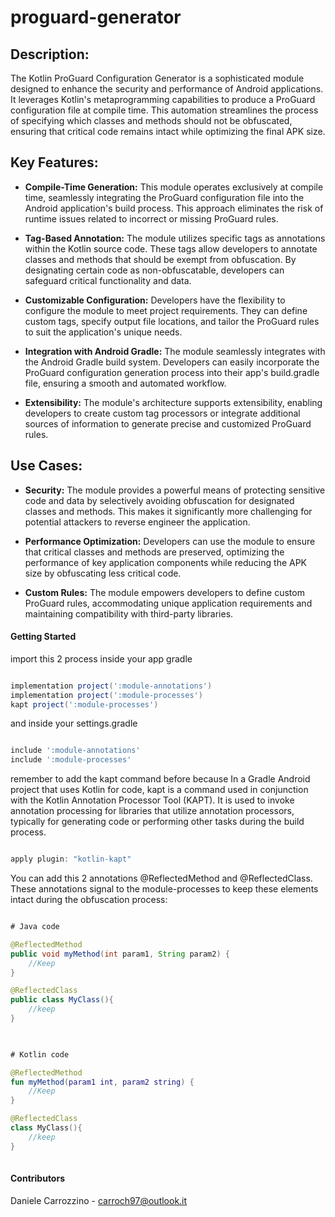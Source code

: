 # proguard-generator

## Description:
The Kotlin ProGuard Configuration Generator is a sophisticated module designed to enhance the security and performance of Android applications. It leverages Kotlin's metaprogramming capabilities to produce a ProGuard configuration file at compile time. This automation streamlines the process of specifying which classes and methods should not be obfuscated, ensuring that critical code remains intact while optimizing the final APK size.

## Key Features:
- __Compile-Time Generation:__ This module operates exclusively at compile time, seamlessly integrating the ProGuard configuration file into the Android application's build process. This approach eliminates the risk of runtime issues related to incorrect or missing ProGuard rules.

- __Tag-Based Annotation:__ The module utilizes specific tags as annotations within the Kotlin source code. These tags allow developers to annotate classes and methods that should be exempt from obfuscation. By designating certain code as non-obfuscatable, developers can safeguard critical functionality and data.

- __Customizable Configuration:__ Developers have the flexibility to configure the module to meet project requirements. They can define custom tags, specify output file locations, and tailor the ProGuard rules to suit the application's unique needs.

- __Integration with Android Gradle:__ The module seamlessly integrates with the Android Gradle build system. Developers can easily incorporate the ProGuard configuration generation process into their app's build.gradle file, ensuring a smooth and automated workflow.

- __Extensibility:__ The module's architecture supports extensibility, enabling developers to create custom tag processors or integrate additional sources of information to generate precise and customized ProGuard rules.

## Use Cases:

- __Security:__ The module provides a powerful means of protecting sensitive code and data by selectively avoiding obfuscation for designated classes and methods. This makes it significantly more challenging for potential attackers to reverse engineer the application.

- __Performance Optimization:__ Developers can use the module to ensure that critical classes and methods are preserved, optimizing the performance of key application components while reducing the APK size by obfuscating less critical code.

- __Custom Rules:__ The module empowers developers to define custom ProGuard rules, accommodating unique application requirements and maintaining compatibility with third-party libraries.

#### Getting Started
import this 2 process inside your app gradle 
```gradle

implementation project(':module-annotations')
implementation project(':module-processes')
kapt project(':module-processes')

```
and inside your settings.gradle
```gradle

include ':module-annotations'
include ':module-processes'

```

remember to add the kapt command before because In a Gradle Android project that uses Kotlin for code, kapt is a command used in conjunction with the Kotlin Annotation Processor Tool (KAPT). It is used to invoke annotation processing for libraries that utilize annotation processors, typically for generating code or performing other tasks during the build process.

```gradle

apply plugin: "kotlin-kapt"

```

You can add this 2 annotations @ReflectedMethod and @ReflectedClass. These annotations signal to the module-processes to keep these elements intact during the obfuscation process:

```java

# Java code

@ReflectedMethod
public void myMethod(int param1, String param2) {
    //Keep
}

@ReflectedClass
public class MyClass(){
    //keep
}
    
```

```kotlin

# Kotlin code

@ReflectedMethod
fun myMethod(param1 int, param2 string) {
    //Keep
}

@ReflectedClass
class MyClass(){
    //keep
}
    
```

#### Contributors
Daniele Carrozzino - carroch97@outlook.it